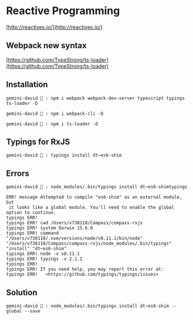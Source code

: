 # Reactive Programming

[http://reactivex.io/](http://reactivex.io/)

## Webpack new syntax

[https://github.com/TypeStrong/ts-loader](https://github.com/TypeStrong/ts-loader)

## Installation

`gemini-david 🌴 : npm i webpack webpack-dev-server typescript typings ts-loader -D`

`gemini-david 🌴 : npm i webpack-cli -D`

`gemini-david 🌴 : npm i ts-loader -D`

## Typings for RxJS

`gemini-david 🌴 : typings install dt~es6-shim`

## Errors

`gemini-david 🌴 : node_modules/.bin/typings install dt~es6-shimtypings`

```
ERR! message Attempted to compile "es6-shim" as an external module, but
 it looks like a global module. You'll need to enable the global option to continue.
typings ERR!
typings ERR! cwd /Users/v738110/Compass/compass-rxjs
typings ERR! system Darwin 15.6.0
typings ERR! command "/Users/v738110/.nvm/versions/node/v8.11.1/bin/node" "/Users/v738110/Compass/compass-rxjs/node_modules/.bin/typings" "install" "dt~es6-shim"
typings ERR! node -v v8.11.1
typings ERR! typings -v 2.1.1
typings ERR!
typings ERR! If you need help, you may report this error at:
typings ERR!   <https://github.com/typings/typings/issues>
```

## Solution 

`gemini-david 🌴 : node_modules/.bin/typings install dt~es6-shim --global --save`